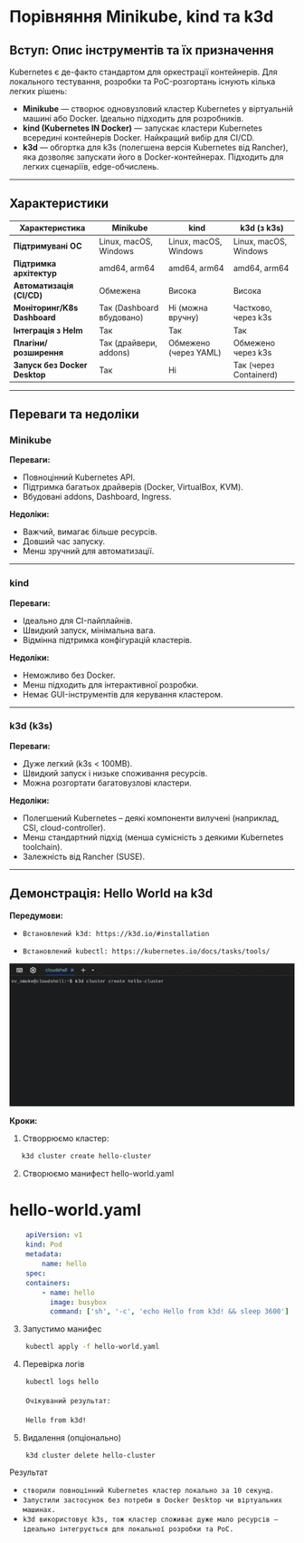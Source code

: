 # Порівняння Minikube, kind та k3d

## Вступ: Опис інструментів та їх призначення

Kubernetes є де-факто стандартом для оркестрації контейнерів. Для локального тестування, розробки та PoC-розгортань існують кілька легких рішень:

- **Minikube** — створює одновузловий кластер Kubernetes у віртуальній машині або Docker. Ідеально підходить для розробників.
- **kind (Kubernetes IN Docker)** — запускає кластери Kubernetes всередині контейнерів Docker. Найкращий вибір для CI/CD.
- **k3d** — обгортка для k3s (полегшена версія Kubernetes від Rancher), яка дозволяє запускати його в Docker-контейнерах. Підходить для легких сценаріїв, edge-обчислень.

---

## Характеристики

| Характеристика                   | Minikube                 | kind                      | k3d (з k3s)             |
|----------------------------------|--------------------------|---------------------------|-------------------------|
| **Підтримувані ОС**              | Linux, macOS, Windows    | Linux, macOS, Windows     | Linux, macOS, Windows   |
| **Підтримка архітектур**         | amd64, arm64             | amd64, arm64              | amd64, arm64            |
| **Автоматизація (CI/CD)**        | Обмежена                 | Висока                    | Висока                  |
| **Моніторинг/K8s Dashboard**     | Так (Dashboard вбудовано)| Ні (можна вручну)         | Частково, через k3s     |
| **Інтеграція з Helm**            | Так                      | Так                       | Так                     |
| **Плагіни/розширення**           | Так (драйвери, addons)   | Обмежено (через YAML)     | Обмежено через k3s      |
| **Запуск без Docker Desktop**    | Так                      | Ні                        | Так (через Containerd)  |

---

##  Переваги та недоліки

### Minikube

**Переваги:**
- Повноцінний Kubernetes API.
- Підтримка багатьох драйверів (Docker, VirtualBox, KVM).
- Вбудовані addons, Dashboard, Ingress.

**Недоліки:**
- Важчий, вимагає більше ресурсів.
- Довший час запуску.
- Менш зручний для автоматизації.

---

### kind

**Переваги:**
- Ідеально для CI-пайплайнів.
- Швидкий запуск, мінімальна вага.
- Відмінна підтримка конфігурацій кластерів.

**Недоліки:**
- Неможливо без Docker.
- Менш підходить для інтерактивної розробки.
- Немає GUI-інструментів для керування кластером.

---

### k3d (k3s)

**Переваги:**
- Дуже легкий (k3s < 100MB).
- Швидкий запуск і низьке споживання ресурсів.
- Можна розгортати багатовузлові кластери.

**Недоліки:**
- Полегшений Kubernetes – деякі компоненти вилучені (наприклад, CSI, cloud-controller).
- Менш стандартний підхід (менша сумісність з деякими Kubernetes toolchain).
- Залежність від Rancher (SUSE).

---

## Демонстрація: Hello World на k3d

**Передумови:**
 - `Встановлений k3d: https://k3d.io/#installation`

 - `Встановлений kubectl: https://kubernetes.io/docs/tasks/tools/`


![Image](.hello_world.gif)

**Кроки:**

1. Створрюємо кластер:
```bash
   k3d cluster create hello-cluster
```

2. Створюємо манифест hello-world.yaml
# hello-world.yaml
```yaml
    apiVersion: v1
    kind: Pod
    metadata:
        name: hello
    spec:
    containers:
        - name: hello
          image: busybox
          command: ['sh', '-c', 'echo Hello from k3d! && sleep 3600']
```
3.  Запустимо манифес
```bash
    kubectl apply -f hello-world.yaml
```

4.  Перевірка логів
```bash
    kubectl logs hello

    Очікуваний результат:
    
    Hello from k3d!
```
5.  Видалення (опціонально)
```bash
    k3d cluster delete hello-cluster
```

Результат
 -  `створили повноцінний Kubernetes кластер локально за 10 секунд.`
 -  `Запустили застосунок без потреби в Docker Desktop чи віртуальних машинах.`
 -  `k3d використовує k3s, тож кластер споживає дуже мало ресурсів — ідеально інтегрується для локальної розробки та PoC.`
